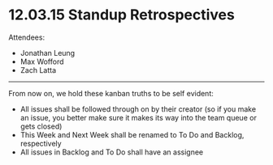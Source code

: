 # 12.03.15 Standup Retrospectives

Attendees:

- Jonathan Leung
- Max Wofford
- Zach Latta

-------------------------------------------------------------------------------

From now on, we hold these kanban truths to be self evident:

- All issues shall be followed through on by their creator (so if you make an
  issue, you better make sure it makes its way into the team queue or gets
  closed)
- This Week and Next Week shall be renamed to To Do and Backlog, respectively
- All issues in Backlog and To Do shall have an assignee
